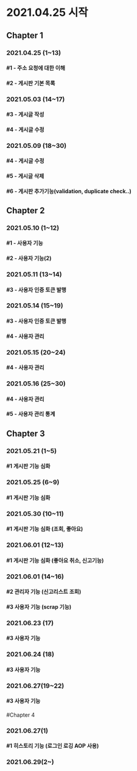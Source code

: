 # 2021.04.25 시작

## Chapter 1
### 2021.04.25 (1~13)
#### #1 - 주소 요청에 대한 이해
#### #2 - 게시판 기본 목록

### 2021.05.03 (14~17)
#### #3 - 게시글 작성
#### #4 - 게시글 수정

### 2021.05.09 (18~30)
#### #4 - 게시글 수정
#### #5 - 게시글 삭제
#### #6 - 게시판 추가기능(validation, duplicate check..)

## Chapter 2
### 2021.05.10 (1~12)
#### #1 - 사용자 기능
#### #2 - 사용자 기능(2)

### 2021.05.11 (13~14)
#### #3 - 사용자 인증 토큰 발행

### 2021.05.14 (15~19)
#### #3 - 사용자 인증 토큰 발행
#### #4 - 사용자 관리

### 2021.05.15 (20~24)
#### #4 - 사용자 관리

### 2021.05.16 (25~30)
#### #4 - 사용자 관리
#### #5 - 사용자 관리 통계

## Chapter 3
### 2021.05.21 (1~5)
#### #1 게시판 기능 심화

### 2021.05.25 (6~9)
#### #1 게시판 기능 심화

### 2021.05.30 (10~11)
#### #1 게시판 기능 심화 (조회, 좋아요)

### 2021.06.01 (12~13)
#### #1 게시판 기능 심화 (좋아요 취소, 신고기능)

### 2021.06.01 (14~16)
#### #2 관리자 기능 (신고리스트 조회)
#### #3 사용자 기능 (scrap 기능)

### 2021.06.23 (17)
#### #3 사용자 기능

### 2021.06.24 (18)
#### #3 사용자 기능

### 2021.06.27(19~22)
#### #3 사용자 기능

#Chapter 4
### 2021.06.27(1)
#### #1 히스토리 기능 (로그인 로깅 AOP 사용)

### 2021.06.29(2~)

